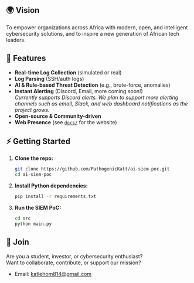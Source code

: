 ## 🌍 Vision

To empower organizations across Africa with modern, open, and intelligent cybersecurity solutions, and to inspire a new generation of African tech leaders.

## 🚀 Features

- **Real-time Log Collection** (simulated or real)
- **Log Parsing** (SSH/auth logs)
- **AI & Rule-based Threat Detection** (e.g., brute-force, anomalies)
- **Instant Alerting** (Discord, Email, more coming soon!)  
  _Currently supports Discord alerts. We plan to support more alerting channels such as email, Slack, and web dashboard notifications as the project grows._
- **Open-source & Community-driven**
- **Web Presence** (see [`docs/`](docs/) for the website)

## ⚡ Getting Started

1. **Clone the repo:**
   ```bash
   git clone https://github.com/PathogenicKatt/ai-siem-poc.git
   cd ai-siem-poc
   ```

2. **Install Python dependencies:**
   ```bash
   pip install -r requirements.txt
   ```

3. **Run the SIEM PoC:**
   ```bash
   cd src
   python main.py
   ```

## 🤝 Join

Are you a student, investor, or cybersecurity enthusiast?  
Want to collaborate, contribute, or support our mission?

- Email: [katlehom814@gmail.com](mailto:katlehom814@gmail.com)